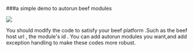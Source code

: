 ###a simple demo to autorun beef modules

![](http://images2015.cnblogs.com/blog/1012328/201706/1012328-20170617004610321-454563044.png) 

You should modify the code to satisfy your beef platform .Such as the beef host url , the module's id . You can add autorun modules you want,and add exception handling to make these codes more robust.
